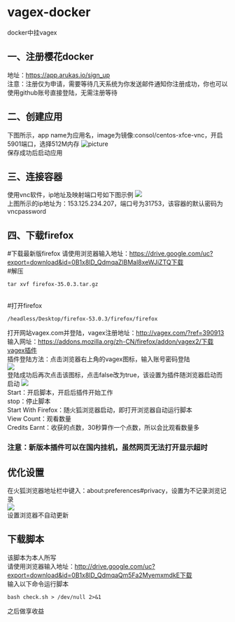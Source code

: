 # vagex-docker
docker中挂vagex
## 一、注册樱花docker
地址：https://app.arukas.io/sign_up<br>
注意：注册仅为申请，需要等待几天系统为你发送邮件通知你注册成功，你也可以使用github账号直接登陆，无需注册等待
## 二、创建应用
下图所示，app name为应用名，image为镜像:consol/centos-xfce-vnc，开启5901端口，选择512M内存
![picture](https://upload.cc/i3/MhCxNK.png)
<br>保存成功后启动应用
## 三、连接容器
使用vnc软件，ip地址及映射端口号如下图示例
![](https://upload.cc/i3/SEpfuc.png)
<br>上图所示的ip地址为：153.125.234.207，端口号为31753，该容器的默认密码为vncpassword
## 四、下载firefox
#下载最新版firefox
请使用浏览器输入地址：https://drive.google.com/uc?export=download&id=0B1x8lD_QdmqaZlBMal8xeWJiZTQ下载
<br>#解压<br>
```
tar xvf firefox-35.0.3.tar.gz
```
<br>#打开firefox<br>
```
/headless/Desktop/firefox-53.0.3/firefox/firefox
```
打开网站vagex.com并登陆，vagex注册地址：http://vagex.com/?ref=390913<br>
输入网址：https://addons.mozilla.org/zh-CN/firefox/addon/vagex2/下载vagex插件<br>
插件登陆方法：点击浏览器右上角的vagex图标，输入账号密码登陆<br>
![](https://upload.cc/i/8CzBpy.png)
<br>登陆成功后再次点击该图标，点击false改为true，该设置为插件随浏览器启动而启动
![](https://upload.cc/i/FghJcv.png)
<br>Start：开启脚本，开启后插件开始工作
<br>stop：停止脚本
<br>Start With Firefox：随火狐浏览器启动，即打开浏览器自动运行脚本
<br>View Count：观看数量
<br>Credits Earnt：收获的点数，30秒算作一个点数，所以会比观看数量多<br>
### 注意：新版本插件可以在国内挂机，虽然网页无法打开显示超时
## 优化设置
在火狐浏览器地址栏中键入：about:preferences#privacy，设置为不记录浏览记录<br>
![](https://upload.cc/i3/CvVF7U.png)
<br>设置浏览器不自动更新
## 下载脚本
该脚本为本人所写<br>
请使用浏览器输入地址：http://drive.google.com/uc?export=download&id=0B1x8lD_QdmqaQm5Fa2MyemxmdkE下载
<br>输入以下命令运行脚本
```
bash check.sh > /dev/null 2>&1
```
之后做享收益

